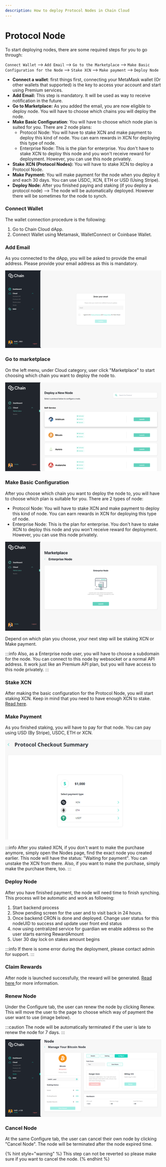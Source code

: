 ```yaml
---
description: How to deploy Protocol Nodes in Chain Cloud
---
```


# Protocol Node

To start deploying nodes, there are some required steps for you to go through:

`Connect Wallet` --> `Add Email` --> `Go to the Marketplace` --> `Make Basic Configuration for the Node` --> `Stake XCN` --> `Make payment` --> `Deploy Node`

* **Connect a wallet**: first things first, connecting your MetaMask wallet (Or other wallets that supported) is the key to access your account and start using Premium services.
* **Add Email:** This step is mandatory. It will be used as way to receive notification in the future.
* **Go to Marketplace:** As you added the email, you are now eligible to deploy node. You will have to choose which chains you will deploy the node.
* **Make Basic Configuration**: You will have to choose which node plan is suited for you. There are 2 node plans:
  * Protocol Node: You will have to stake XCN and make payment to deploy this kind of node. You can earn rewards in XCN for deploying this type of node.
  * Enterprise Node: This is the plan for enterprise. You don't have to stake XCN to deploy this node and you won't receive reward for deployment. However, you can use this node privately.
* **Stake XCN (Protocol Nodes):** You will have to stake XCN to deploy a Protocol Node.
* **Make Payment:** You will make payment for the node when you deploy it and each 30 days. You can use USDC, XCN, ETH or USD (Using Stripe).
* **Deploy Node:** After you finished paying and staking (if you deploy a protocol node) --> The node will be automatically deployed. However there will be sometimes for the node to synch.

### **Connect Wallet**

The wallet connection procedure is the following:

1. Go to Chain Cloud dApp.
2. Connect Wallet using Metamask, WalletConnect or Coinbase Wallet.

### **Add Email**

As you connected to the dApp, you will be asked to provide the email address. Please provide your email address as this is mandatory.

![Add Email](../../../../static/img/add-email.png)

### Go to marketplace

On the left menu, under Cloud category, user click "Marketplace" to start choosing which chain you want to deploy the node to.

![Marketplace](../../../../static/img/marketplace.png)

### Make Basic Configuration

After you choose which chain you want to deploy the node to, you will have to choose which plan is suitable for you. There are 2 types of node:

* Protocol Node: You will have to stake XCN and make payment to deploy this kind of node. You can earn rewards in XCN for deploying this type of node.
* Enterprise Node: This is the plan for enterprise. You don't have to stake XCN to deploy this node and you won't receive reward for deployment. However, you can use this node privately.

![Choosing Plan](../../../../static/img/basic-config.png)

Depend on which plan you choose, your next step will be staking XCN or Make payment.

:::info
Also, as a Enterprise node user, you will have to choose a subdomain for the node. You can connect to this node by websocket or a normal API address. It work just like an Premium API plan, but you will have access to this node privately.&#x20;
:::

### Stake XCN

After making the basic configuration for the Protocol Node, you will start staking XCN. Keep in mind that you need to have enough XCN to stake. [Read here](./node-staking.md).

### Make Payment <input type="hidden" id="make-payment" />

As you finished staking, you will have to pay for that node. You can pay using USD (By Stripe), USDC, ETH or XCN.

![Payment](../../../../static/img/make-payment.png)

:::info
After you staked XCN, if you don't want to make the purchase anymore, simply open the Nodes page, find the exact node you created earlier. This node will have the status: "Waiting for payment". You can unstake the XCN from there. Also, if you want to make the purchase, simply make the purchase there, too.
:::

### Deploy Node

After you have finished payment, the node will need time to finish synching. This process will be automatic and work as following:

1. Start backend process
2. Show pending screen for the user and to visit back in 24 hours.
3. Once backend CRON is done and deployed. Change user status for this nodeUID to success and update user front end status
4. now using centralized service for guardian we enable address so the user starts earning RewardAmount
5. User 30 day lock on stakes amount begins

:::info
If there is some error during the deployment, please contact admin for support.
:::

### Claim Rewards

After node is launched successfully, the reward will be generated. [Read here ](./node-staking.md)for more information.

### Renew Node

Under the Configure tab, the user can renew the node by clicking Renew. This will move the user to the page to choose which way of payment the user want to use (image below).

:::caution
The node will be automatically terminated if the user is late to renew the node for 7 days.
:::

![Protocol Node detail page](../../../../static/img/renew-node.png)

### Cancel Node

At the same Configure tab, the user can cancel their own node by clicking "Cancel Node". The node will be terminated after the node expired time.

{% hint style="warning" %}
This step can not be reverted so please make sure if you want to cancel the node.
{% endhint %}
